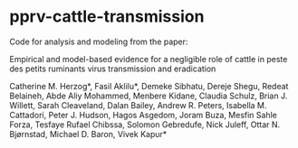 # pprv-cattle-transmission

Code for analysis and modeling from the paper:

Empirical and model-based evidence for a negligible role of cattle in peste des petits ruminants virus transmission and eradication

Catherine M. Herzog*, Fasil Aklilu*, Demeke Sibhatu, Dereje Shegu, Redeat Belaineh, Abde Aliy Mohammed, Menbere Kidane,  Claudia Schulz,
Brian J. Willett, Sarah Cleaveland, Dalan Bailey, Andrew R. Peters, Isabella M. Cattadori, Peter J. Hudson, Hagos Asgedom, Joram Buza, 
Mesfin Sahle Forza, Tesfaye Rufael Chibssa, Solomon Gebredufe, Nick Juleff, Ottar N. Bjørnstad, Michael D. Baron, Vivek Kapur*

